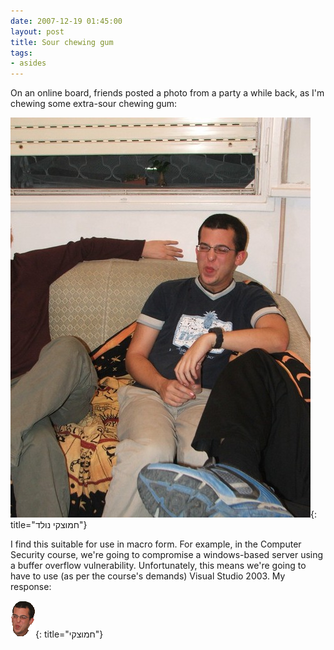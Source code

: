 ```yaml
---
date: 2007-12-19 01:45:00
layout: post
title: Sour chewing gum
tags:
- asides
---
```


On an online board, friends posted a photo from a party a while back, as I'm chewing some extra-sour chewing gum:

![חמוצקי נולד](/assets/images/2007/12/dscf6400ff0.jpg){: title="חמוצקי נולד"}

I find this suitable for use in macro form. For example, in the Computer
Security course, we're going to compromise a windows-based server using a
buffer overflow vulnerability. Unfortunately, this means we're going to have to
use (as per the course's demands) Visual Studio 2003. My response:

![חמוצקי](/assets/images/2007/12/lutz2as3.gif){: title="חמוצקי"}
